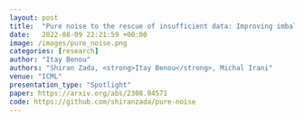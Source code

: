 ```yaml
---
layout: post
title:  "Pure noise to the rescue of insufficient data: Improving imbalanced classification by training on random noise images‏"
date:   2022-08-09 22:21:59 +00:00
image: /images/pure_noise.png
categories: [research]
author: "Itay Benou"
authors: "Shiran Zada, <strong>Itay Benou</strong>, Michal Irani"
venue: "ICML"
presentation_type: "Spotlight"
paper: https://arxiv.org/abs/2308.04571
code: https://github.com/shiranzada/pure-noise
---
```

